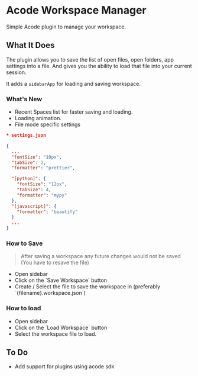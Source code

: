 # Acode Workspace Manager

Simple Acode plugin to manage your workspace.

## What It Does
The plugin allows you to save the list of open files, open folders, app settings
into a file.
And gives you the ability to load that file into your current session.

It adds a `sidebarApp` for loading and saving workspace.

### What's New

- Recent Spaces list for faster saving and loading.
- Loading animation.
- File mode specific settings

```json
* settings.json

{
  ...
  "fontSize": "10px",
  "tabSize": 2,
  "formatter": "prettier",

  "[python]": {
    "fontSize": "12px",
    "tabSize": 4,
    "formatter": "mypy"
  },
  "[javascript]": {
    "formatter": "beautify"
  }
  ...
}
```

### How to Save

> After saving a workspace any future changes would not be saved (You have to
resave the file)

<ul>
<li>Open sidebar</li>
<li>Click on the `Save Workspace` button</li>
<li>Create / Select the file to save the workspace in (preferably
`{filename}.workspace.json`)</li>
</ul>

### How to load
<ul>
<li>Open sidebar</li>
<li>Click on the `Load Workspace` button</li>
<li>Select the workspace file to load.</li>
</ul>

## To Do
<ul>
<li>Add support for plugins using acode sdk</li>
</ul>